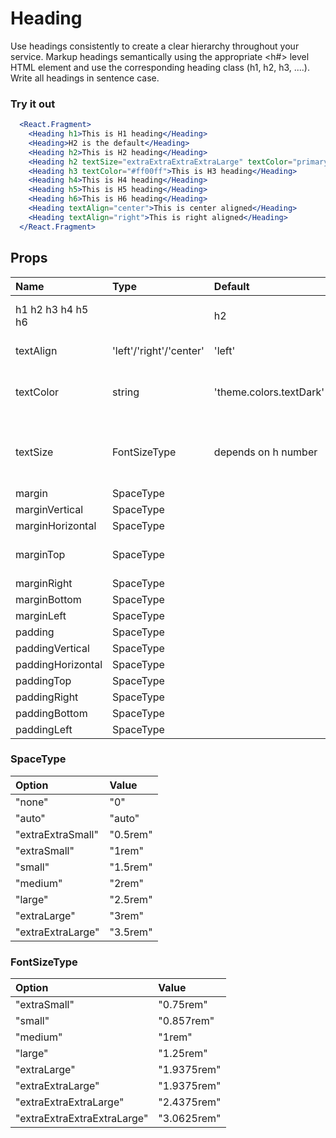 # Heading

Use headings consistently to create a clear hierarchy throughout your service.
Markup headings semantically using the appropriate <h#> level HTML element and
use the corresponding heading class (h1, h2, h3, ....). Write all headings in sentence case.

### Try it out

```.jsx
  <React.Fragment>
    <Heading h1>This is H1 heading</Heading>
    <Heading>H2 is the default</Heading>
    <Heading h2>This is H2 heading</Heading>
    <Heading h2 textSize="extraExtraExtraExtraLarge" textColor="primary">This is H2 with H1 size</Heading>
    <Heading h3 textColor="#ff00ff">This is H3 heading</Heading>
    <Heading h4>This is H4 heading</Heading>
    <Heading h5>This is H5 heading</Heading>
    <Heading h6>This is H6 heading</Heading>
    <Heading textAlign="center">This is center aligned</Heading>
    <Heading textAlign="right">This is right aligned</Heading>
  </React.Fragment>
```

## Props

| Name              | Type                    | Default                 | Description                                                 |
| :---------------- | :---------------------- | :---------------------- | :---------------------------------------------------------- |
| h1 h2 h3 h4 h5 h6 |                         | h2                      | Choose the heading level                                    |
| textAlign         | 'left'/'right'/'center' | 'left'                  | text alignment                                              |
| textColor         | string                  | 'theme.colors.textDark' | set the heading text color alignment                        |
| textSize          | FontSizeType            | depends on h number     | font size of header, this will scale still with breakpoints |
| margin            | SpaceType               |                         | unset                                                       | margin top, bottom, left and right |
| marginVertical    | SpaceType               |                         | unset                                                       | margin top and bottom |
| marginHorizontal  | SpaceType               |                         | unset                                                       | margin left and right |
| marginTop         | SpaceType               |                         | 'medium' (0 if first child)                                 | margin top |
| marginRight       | SpaceType               |                         | unset                                                       | margin right right |
| marginBottom      | SpaceType               |                         | 'small'                                                     | margin bottom bottom |
| marginLeft        | SpaceType               |                         | unset                                                       | margin left left |
| padding           | SpaceType               |                         | unset                                                       | padding top, bottom, left and right |
| paddingVertical   | SpaceType               |                         | unset                                                       | padding top and bottom |
| paddingHorizontal | SpaceType               |                         | unset                                                       | padding left and right |
| paddingTop        | SpaceType               |                         | unset                                                       | padding top |
| paddingRight      | SpaceType               |                         | unset                                                       | padding right right |
| paddingBottom     | SpaceType               |                         | unset                                                       | padding bottom bottom |
| paddingLeft       | SpaceType               |                         | unset                                                       | padding left left |

### SpaceType

| Option            | Value    |
| :---------------- | :------- |
| "none"            | "0"      |
| "auto"            | "auto"   |
| "extraExtraSmall" | "0.5rem" |
| "extraSmall"      | "1rem"   |
| "small"           | "1.5rem" |
| "medium"          | "2rem"   |
| "large"           | "2.5rem" |
| "extraLarge"      | "3rem"   |
| "extraExtraLarge" | "3.5rem" |

### FontSizeType

| Option                      | Value       |
| :-------------------------- | :---------- |
| "extraSmall"                | "0.75rem"   |
| "small"                     | "0.857rem"  |
| "medium"                    | "1rem"      |
| "large"                     | "1.25rem"   |
| "extraLarge"                | "1.9375rem" |
| "extraExtraLarge"           | "1.9375rem" |
| "extraExtraExtraLarge"      | "2.4375rem" |
| "extraExtraExtraExtraLarge" | "3.0625rem" |
